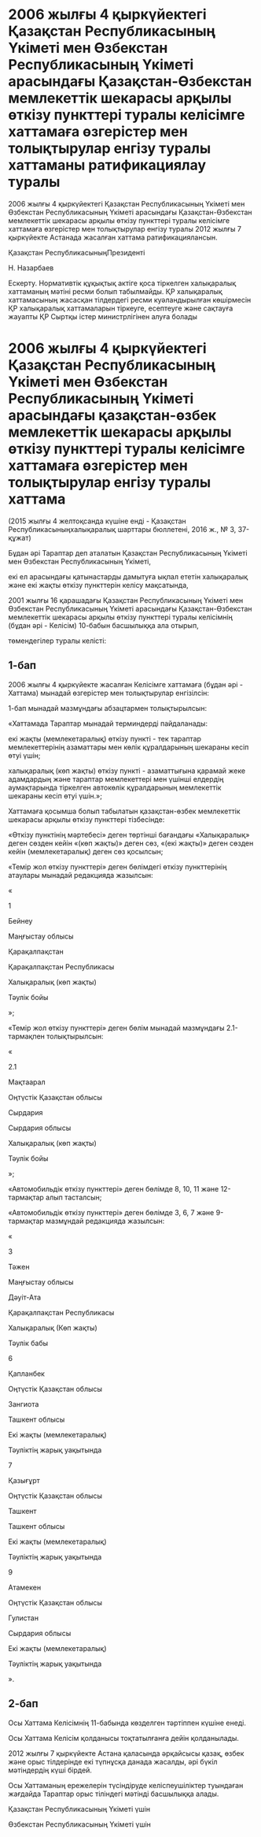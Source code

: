 # 2006 жылғы 4 қыркүйектегі Қазақстан Республикасының Үкіметі мен Өзбекстан Республикасының Үкіметі арасындағы Қазақстан-Өзбекстан мемлекеттік шекарасы арқылы өткізу пункттері туралы келісімге хаттамаға өзгерістер мен толықтырулар енгізу туралы хаттаманы ратификациялау туралы

2006 жылғы 4 қыркүйектегі Қазақстан Республикасының Үкіметі мен Өзбекстан Республикасының Үкіметі арасындағы Қазақстан-Өзбекстан мемлекеттік шекарасы арқылы өткізу пункттері туралы келісімге хаттамаға өзгерістер мен толықтырулар енгізу туралы 2012 жылғы 7 қыркүйекте Астанада жасалған хаттама ратификациялансын.

Қазақстан РеспубликасыныңПрезиденті

Н. Назарбаев

Ескерту. Нормативтік құқықтық актіге қоса тіркелген халықаралық хаттаманың мәтіні ресми болып табылмайды. ҚР халықаралық хаттамасының жасасқан тілдердегі ресми куәландырылған көшірмесін ҚР халықаралық хаттамаларын тіркеуге, есептеуге және сақтауға жауапты ҚР Сыртқы істер министрлігінен алуға болады

# 2006 жылғы 4 қыркүйектегі Қазақстан Республикасының Үкіметі мен Өзбекстан Республикасының Үкіметі арасындағы қазақстан-өзбек мемлекеттік шекарасы арқылы өткізу пункттері туралы келісімге хаттамаға өзгерістер мен толықтырулар енгізу туралы хаттама

(2015 жылғы 4 желтоқсанда күшіне енді - Қазақстан Республикасыныңхалықаралық шарттары бюллетені, 2016 ж., № 3, 37-құжат)

Бұдан әрі Тараптар деп аталатын Қазақстан Республикасының Үкіметі мен Өзбекстан Республикасының Үкіметі,

екі ел арасындағы қатынастарды дамытуға ықпал ететін халықаралық және екі жақты өткізу пункттерін келісу мақсатында,

2001 жылғы 16 қарашадағы Қазақстан Республикасының Үкіметі мен Өзбекстан Республикасының Үкіметі арасындағы Қазақстан-Өзбекстан мемлекеттік шекарасы арқылы өткізу пункттері туралы келісімнің (бұдан әрі - Келісім) 10-бабын басшылыққа ала отырып,

төмендегілер туралы келісті:

## 1-бап

2006 жылғы 4 қыркүйекте жасалған Келісімге хаттамаға (бұдан әрі - Хаттама) мынадай өзгерістер мен толықтырулар енгізілсін:

1-бап мынадай мазмұндағы абзацтармен толықтырылсын:

«Хаттамада Тараптар мынадай терминдерді пайдаланады:

екі жақты (мемлекетаралық) өткізу пункті - тек тараптар мемлекеттерінің азаматтары мен көлік құралдарының шекараны кесіп өтуі үшін;

халықаралық (көп жақты) өткізу пункті - азаматтығына қарамай жеке адамдардың және тараптар мемлекеттері мен үшінші елдердің аумақтарында тіркелген автокөлік құралдарының мемлекеттік шекараны кесіп өтуі үшін.»;

Хаттамаға қосымша болып табылатын қазақстан-өзбек мемлекеттік шекарасы арқылы өткізу пункттері тізбесінде:

«Өткізу пунктінің мәртебесі» деген төртінші бағандағы «Халықаралық» деген сөзден кейін «(көп жақты)» деген сөз, «(екі жақты)» деген сөзден кейін (мемлекетаралық) деген сөз қосылсын;

«Темір жол өткізу пункттері» деген бөлімдегі өткізу пункттерінің атаулары мынадай редакцияда жазылсын:

«

1

Бей­неу

Маң­ғы­стау об­лы­сы

Қа­ра­қал­пақ­стан

Қа­ра­қал­пақ­стан Рес­пуб­ли­ка­сы

Ха­лы­қа­ра­лық (көп жақ­ты)

Тәу­лік бойы

»;

«Темір жол өткізу пункттері» деген бөлім мынадай мазмұндағы 2.1-тармақпен толықтырылсын:

«

2.1

Мақ­та­арал

Оң­тү­стік Қа­зақ­стан об­лы­сы

Сыр­да­рия

Сыр­да­рия об­лы­сы

Ха­лы­қа­ра­лық (көп жақ­ты)

Тәу­лік бойы

»;

«Автомобильдік өткізу пункттері» деген бөлімде 8, 10, 11 және 12-тармақтар алып тасталсын;

«Автомобильдік өткізу пункттері» деген бөлімде 3, 6, 7 және 9-тармақтар мазмұндай редакцияда жазылсын:

«

3

Тә­жен

Маң­ғы­стау об­лы­сы

Дәу­іт-Ата

Қа­ра­қал­пақ­стан Рес­пуб­ли­ка­сы

Ха­лы­қа­ра­лық (Көп жақ­ты)

Тәу­лік ба­бы

6

Қа­п­лан­бек

Оң­тү­стік Қа­зақ­стан об­лы­сы

Зан­гио­та

Таш­кент об­лы­сы

Екі жақ­ты (мем­ле­ке­та­ра­лық)

Тәу­лік­тің жа­рық уа­қы­тын­да

7

Қазығ­ұрт

Оң­тү­стік Қа­зақ­стан об­лы­сы

Таш­кент

Таш­кент об­лы­сы

Екі жақ­ты (мем­ле­ке­та­ра­лық)

Тәу­лік­тің жа­рық уа­қы­тын­да

9

Ата­ме­кен

Оң­тү­стік Қа­зақ­стан об­лы­сы

Гу­ли­стан

Сыр­да­рия об­лы­сы

Екі жақ­ты (мем­ле­ке­та­ра­лық)

Тәу­лік­тің жа­рық уа­қы­тын­да

».

## 2-бап

Осы Хаттама Келісімнің 11-бабында көзделген тәртіппен күшіне енеді.

Осы Хаттама Келісім қолданысы тоқтатылғанға дейін қолданылады.

2012 жылғы 7 қыркүйекте Астана қаласында әрқайсысы қазақ, өзбек және орыс тілдерінде екі түпнұсқа данада жасалды, әрі бүкіл мәтіндердің күші бірдей.

Осы Хаттаманың ережелерін түсіндіруде келіспеушіліктер туындаған жағдайда Тараптар орыс тіліндегі мәтінді басшылыққа алады.

Қазақстан Республикасының Үкіметі үшін

Өзбекстан Республикасының Үкіметі үшін

